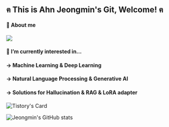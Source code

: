## ฅ This is Ahn Jeongmin's Git, Welcome!  ฅ

#### 🌱 About me
<a href="버튼을 눌렀을 때 이동할 링크" target="_blank"><img src="https://img.shields.io/badge/22D172?style=flat&logo=gmail&logoColor=EA4335"/></a>

#### 🌱 I’m currently interested in...
#### → Machine Learning & Deep Learning
#### → Natural Language Processing & Generative AI
#### → Solutions for Hallucination & RAG & LoRA adapter
<!--
**Ahn-Jeongmin/Ahn-Jeongmin** is a ✨ _special_ ✨ repository because its `README.md` (this file) appears on your GitHub profile.

Here are some ideas to get you started:

- 🔭 I’m currently working on ...
- 🌱 I’m currently learning ...
- 👯 I’m looking to collaborate on ...
- 🤔 I’m looking for help with ...
- 💬 Ask me about ...
- 📫 How to reach me: ...
- 😄 Pronouns: ...
- ⚡ Fun fact: ...
-->

![Tistory's Card](https://github-readme-tistory-card.vercel.app/api?name=tingmins-swdeliveryservice&postId=12)



![Jeongmin's GitHub stats](https://github-readme-stats.vercel.app/api?username=Ahn-Jeongmin&show_icons=true&theme=dracula)

